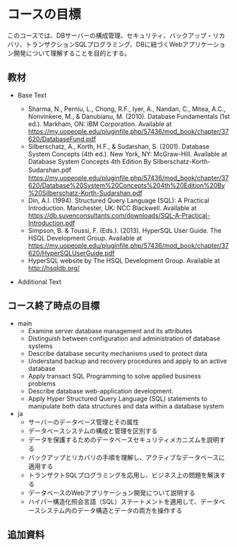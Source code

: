 # コースの目標

このコースでは、DBサーバーの構成管理、セキュリティ、バックアップ・リカバリ、トランザクションSQLプログラミング、DBに紐づくWebアプリケーション開発について理解することを目的とする。

## 教材

- Base Text
  - Sharma, N., Perniu, L., Chong, R.F., Iyer, A., Nandan, C., Mitea, A.C., Nonvinkere, M., & Danubianu, M. (2010). Database Fundamentals (1st ed.). Markham, ON: IBM Corporation. Available at <https://my.uopeople.edu/pluginfile.php/57436/mod_book/chapter/37620/DatabaseFund.pdf>
  - Silberschatz, A., Korth, H.F., & Sudarshan, S. (2001). Database System Concepts (4th ed.). New York, NY: McGraw-Hill. Available at Database System Concepts 4th Edition By Silberschatz-Korth-Sudarshan.pdf　<https://my.uopeople.edu/pluginfile.php/57436/mod_book/chapter/37620/Database%20System%20Concepts%204th%20Edition%20By%20Silberschatz-Korth-Sudarshan.pdf>
  - Din, A.I. (1994). Structured Query Language (SQL): A Practical Introduction. Manchester, UK: NCC Blackwell. Available at <https://db.suvenconsultants.com/downloads/SQL-A-Practical-Introduction.pdf>
  - Simpson, B. & Toussi, F. (Eds.). (2013). HyperSQL User Guide. The HSQL Development Group. Available at <https://my.uopeople.edu/pluginfile.php/57436/mod_book/chapter/37620/HyperSQLUserGuide.pdf>
  - HyperSQL website by The HSQL Development Group. Available at <http://hsqldb.org/>

- Additional Text

## コース終了時点の目標

- main
  - Examine server database management and its attributes
  - Distinguish between configuration and administration of database systems
  - Describe database security mechanisms used to protect data
  - Understand backup and recovery procedures and apply to an active database
  - Apply transact SQL Programming to solve applied business problems
  - Describe database web-application development.
  - Apply Hyper Structured Query Language (SQL) statements to manipulate both data structures and data within a database system
- ja
  - サーバーのデータベース管理とその属性
  - データベースシステムの構成と管理を区別する
  - データを保護するためのデータベースセキュリティメカニズムを説明する
  - バックアップとリカバリの手順を理解し、アクティブなデータベースに適用する
  - トランザクトSQLプログラミングを応用し、ビジネス上の問題を解決する
  - データベースのWebアプリケーション開発について説明する
  - ハイパー構造化照会言語（SQL）ステートメントを適用して、データベースシステム内のデータ構造とデータの両方を操作する

## 追加資料
